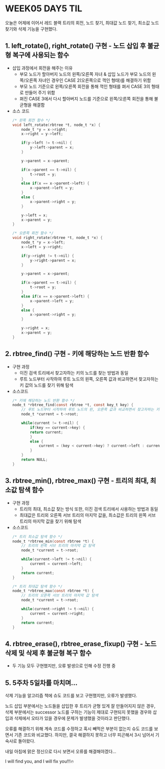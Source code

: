 # WEEK05 DAY5 TIL
오늘은 어제에 이어서 레드 블랙 트리의 회전, 노드 찾기, 최대값 노드 찾기, 최소값 노드 찾기와 삭제 기능을 구현했다.

## 1. left_rotate(), right_rotate() 구현 - 노드 삽입 후 불균형 복구에 사용되는 함수
- 삽입 과정에서 회전을 해주는 이유
    - 부모 노드가 할아버지 노드의 왼쪽/오른쪽 자녀 & 삽입 노드가 부모 노드의 왼쪽/오른쪽 자녀인 경우인 CASE 2(오른쪽으로 꺽인 형태)를 해결하기 위함
    - 부모 노드 기준으로 왼쪽/오른쪽 회전을 통해 꺽인 형태를 펴서 CASE 3의 형태로 만들어 주기 위함
    - 펴진 CASE 3에서 다시 할아버지 노드를 기준으로 왼쪽/오른쪽 회전을 통해 불균형을 해결함
- 소스 코드
    ```c
    /* 왼쪽 회전 함수 */
    void left_rotate(rbtree *t, node_t *x) {
        node_t *y = x->right;
        x->right = y->left;

        if(y->left != t->nil) {
            y->left->parent = x;
        }

        y->parent = x->parent;

        if(x->parent == t->nil) {
            t->root = y;
        }
        else if(x == x->parent->left) {
            x->parent->left = y;
        }
        else {
            x->parent->right = y;
        }

        y->left = x;
        x->parent = y;
    }

    /* 오른쪽 회전 함수 */
    void right_rotate(rbtree *t, node_t *x) {
        node_t *y = x->left;
        x->left = y->right;

        if(y->right != t->nil) {
            y->right->parent = x;
        }

        y->parent = x->parent;

        if(x->parent == t->nil) {
            t->root = y;
        }
        else if(x == x->parent->left) {
            x->parent->left = y;
        }
        else {
            x->parent->right = y;
        }

        y->right = x;
        x->parent = y;
    }
    ```

## 2. rbtree_find() 구현 - 키에 해당하는 노드 반환 함수
- 구현 과정
    - 이진 검색 트리에서 찾고자하는 키의 노드를 찾는 방법과 동일
    - 루트 노드부터 사작하여 루트 노드의 왼쪽, 오른쪽 값과 비교하면서 찾고자하는 키 값의 노드를 찾기 위해 탐색
- 소스코드
    ```c
    /* 키에 해당하는 노드 반환 함수 */
    node_t *rbtree_find(const rbtree *t, const key_t key) {
        // 루트 노드부터 시작하여 루트 노드의 왼, 오른쪽 값과 비교하면서 찾고자하는 키 값의 노드 탐색
        node_t *current = t->root;

        while(current != t->nil) {
            if(key == current->key) {
            return current;
            }
            else {
                current = (key < current->key) ? current->left : current->right;
            }
        }
        return NULL;
    }
    ```

## 3. rbtree_min(), rbtree_max() 구현 - 트리의 최대, 최소값 탐색 함수
- 구현 과정
    - 트리의 최대, 최소값 찾는 방식 또한, 이진 검색 트리에서 사용하는 방법과 동일
    - 최대값은 트리외 오른쪽 서브 트리의 마지막 값을, 최소값은 트리의 왼쪽 서브 트리의 마지막 값을 찾기 위해 탐색
- 소스코드
    ```c
    /* 트리 최소값 탐색 함수 */
    node_t *rbtree_min(const rbtree *t) {
        // 트리의 왼쪽 서브 트리의 마지막 값 탐색
        node_t *current = t->root;

        while(current->left != t->nil) {
            current = current->left; 
        }
        return current;
    }

    /* 트리 최대값 탐색 함수 */ 
    node_t *rbtree_max(const rbtree *t) {
        // 트리의 오른쪽 서브 트리의 마지막 값 탐색
        node_t *current = t->root;
  
        while(current->right != t->nil) {
            current = current->right;
        }
        return current;
    }
    ```

## 4. rbtree_erase(), rbtree_erase_fixup() 구현 - 노드 삭제 및 삭제 후 불균형 복구 함수
- 두 기능 모두 구현했지만, 오류 발생으로 인해 수정 진행 중

## 5. 5주차 5일차를 마치며...
삭제 기능을 알고리즘 책에 슈도 코드를 보고 구현했지만, 오류가 발생했다.

노드 삽입 부분에서는 노드들을 삽입한 후 트리가 균형 있게 잘 만들어지지 않은 경우, 삭제 부분에서는 successor 노드를 구하는 기능이 제대로 구현되지 못했을 경우와 삽입과 삭제에서 오타가 있을 경우에 문제가 발생했을 것이라고 판단했다.

오류를 해결하기 위해 계속 코드를 수정하고 혹시 빼먹은 부분이 없는지 슈도 코드를 보면서 기존 코드와 비교했다.
하지만, 결국 해결하지 못하고 너무 피곤해서 3시 넘어서 기숙사로 돌아왔다.

내일 아침에 맑은 정신으로 다시 보면서 오류를 해결해야겠다...

I will find you, and I will fix you!!!🔥